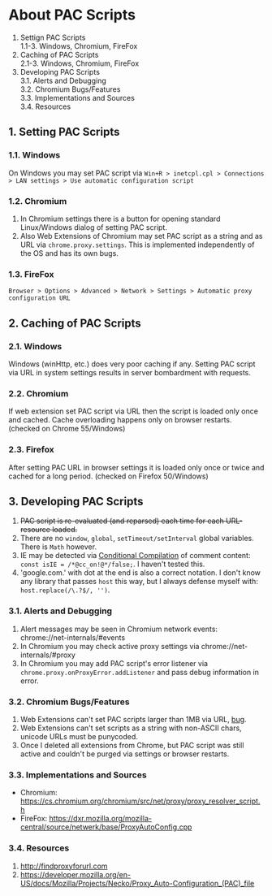 # About PAC Scripts

1. Settign PAC Scripts  
1.1-3. Windows, Chromium, FireFox  
2. Caching of PAC Scripts  
2.1-3. Windows, Chromium, FireFox  
3. Developing PAC Scripts  
3.1. Alerts and Debugging  
3.2. Chromium Bugs/Features  
3.3. Implementations and Sources  
3.4. Resources


## 1. Setting PAC Scripts

### 1.1. Windows 

On Windows you may set PAC script via `Win+R > inetcpl.cpl > Connections > LAN settings > Use automatic configuration script`

### 1.2. Chromium

1. In Chromium settings there is a button for opening standard Linux/Windows dialog of setting PAC script.
2. Also Web Extensions of Chromium may set PAC script as a string and as URL via `chrome.proxy.settings`. This is implemented independently of the OS and has its own bugs.

### 1.3. FireFox

`Browser > Options > Advanced > Network > Settings > Automatic proxy configuration URL`

## 2. Caching of PAC Scripts

### 2.1. Windows

Windows (winHttp, etc.) does very poor caching if any. Setting PAC script via URL in system settings results in server bombardment with requests.

### 2.2. Chromium

If web extension set PAC script via URL then the script is loaded only once and cached. Cache overloading happens only on browser restarts. (checked on Chrome 55/Windows)

### 2.3. Firefox

After setting PAC URL in browser settings it is loaded only once or twice and cached for a long period. (checked on Firefox 50/Windows)

## 3. Developing PAC Scripts

1. ~~PAC script is re-evaluated (and reparsed) each time for each URL-resource loaded.~~
2. There are no `window`, `global`, `setTimeout/setInterval` global variables. There is `Math` however.
2. IE may be detected via [Conditional Compilation](http://stackoverflow.com/questions/10072816/how-does-this-ie-check-work) of comment content: `const isIE = /*@cc_on!@*/false;`. I haven't tested this.
3. 'google.com.' with dot at the end is also a correct notation. I don't know any library that passes `host` this way, but I always defense myself with: `host.replace(/\.?$/, '')`.

### 3.1. Alerts and Debugging

1. Alert messages may be seen in Chromium network events: chrome://net-internals/#events
2. In Chromium you may check active proxy settings via chrome://net-internals/#proxy
3. In Chromium you may add PAC script's error listener via `chrome.proxy.onProxyError.addListener` and pass debug information in error.

### 3.2. Chromium Bugs/Features

1. Web Extensions can't set PAC scripts larger than 1MB via URL, [bug](https://bugs.chromium.org/p/chromium/issues/detail?id=678022).
2. Web Extensions can't set scripts as a string with non-ASCII chars, unicode URLs must be punycoded.
3. Once I deleted all extensions from Chrome, but PAC script was still active and couldn't be purged via settings or browser restarts.

### 3.3. Implementations and Sources

- Chromium: https://cs.chromium.org/chromium/src/net/proxy/proxy_resolver_script.h
- FireFox: https://dxr.mozilla.org/mozilla-central/source/netwerk/base/ProxyAutoConfig.cpp

### 3.4. Resources

1. http://findproxyforurl.com
2. https://developer.mozilla.org/en-US/docs/Mozilla/Projects/Necko/Proxy_Auto-Configuration_(PAC)_file
